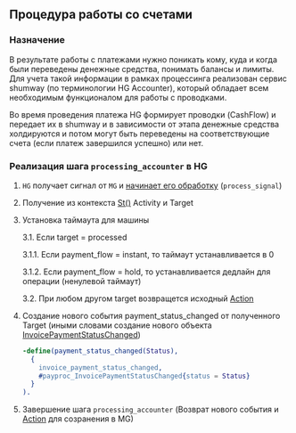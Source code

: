 ## Процедура работы со счетами

### Назначение

В результате работы с платежами нужно поникать кому, куда и когда были переведены 
денежные средства, понимать балансы и лимиты. Для учета такой информации в
рамках процессинга реализован сервис shumway (по терминологии HG Accounter),
который обладает всем необходимым функционалом для работы с проводками.

Во время проведения платежа HG формирует проводки (CashFlow) и передает их
в shumway и в зависимости от этапа денежные средства холдируются и потом могут 
быть переведены на соответствующие счета (если платеж завершился успешно) или нет.

### Реализация шага `processing_accounter` в HG

1. `HG` получает сигнал от `MG` и [начинает его обработку](../../machinegun/machinegun-signal-processing-workflow.md) (`process_signal`)

2. Получение из контекста [St()](docs/hellgate/meta/st.md) Activity и Target

3. Установка таймаута для машины

    3.1. Если target = processed

    3.1.1. Если payment_flow = instant, то таймаут устанавливается в 0

    3.1.2. Если payment_flow = hold, то устанавливается дедлайн для операции (ненулевой таймаут)

    3.2. При любом другом target возвращется исходный [Action]()

4. Создание нового события payment_status_changed от полученного Target (иными словами 
   создание нового объекта [InvoicePaymentStatusChanged](https://github.com/valitydev/damsel/blob/master/proto/payment_processing.thrift#L226))

   ```erlang
   -define(payment_status_changed(Status),
     {
       invoice_payment_status_changed, 
       #payproc_InvoicePaymentStatusChanged{status = Status}
     }
   ).
   ```
5. Завершение шага `processing_accounter` 
   (Возврат нового события и [Action]() для созранения в MG)


